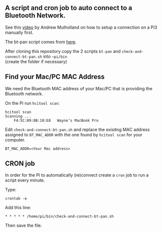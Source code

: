 ## A script and cron job to auto connect to a Bluetooth Network.

See this [video](https://www.youtube.com/watch?v=4Ac0wc-f9HI) by Andrew Mulholland on how to setup a connection on a Pi3 manually first.

The bt-pan script comes from [here](https://github.com/mk-fg/fgtk.git).


After cloning this repository copy the 2 scripts `bt-pan` and `check-and-connect-bt-pan.sh` into `~pi/bin`  
(create the folder if necessary)


## Find your Mac/PC MAC Address

We need the Bluetooth MAC address of your Mac/PC that is providing the Bluetooth network.

On the Pi run `hcitool scan`:

```
hcitool scan
Scanning ...
	F4:5C:89:8B:10:E8	Wayne’s MacBook Pro
```

Edit `check-and-connect-bt-pan.sh` and replace the exisitng MAC address assigned to `BT_MAC_ADDR` with the one found by `hcitool scan` for your computer.

```
BT_MAC_ADDR=<Your Mac address>
```


## CRON job

In order for the Pi to automatically (re)connect create a `cron` job to run a script every minute.

Type:
```
crontab -e
```

Add this line:

```
* * * * * /home/pi/bin/check-and-connect-bt-pan.sh
```

Then save the file.

